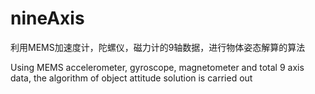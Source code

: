 # nineAxis
利用MEMS加速度计，陀螺仪，磁力计的9轴数据，进行物体姿态解算的算法

Using MEMS accelerometer, gyroscope, magnetometer and total 9 axis data, 
the algorithm of object attitude solution is carried out


